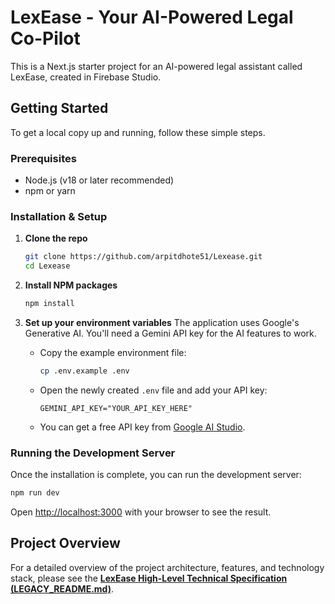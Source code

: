 # LexEase - Your AI-Powered Legal Co-Pilot

This is a Next.js starter project for an AI-powered legal assistant called LexEase, created in Firebase Studio.

## Getting Started

To get a local copy up and running, follow these simple steps.

### Prerequisites

*   Node.js (v18 or later recommended)
*   npm or yarn

### Installation & Setup

1.  **Clone the repo**
    ```sh
    git clone https://github.com/arpitdhote51/Lexease.git
    cd Lexease
    ```

2.  **Install NPM packages**
    ```sh
    npm install
    ```

3.  **Set up your environment variables**
    The application uses Google's Generative AI. You'll need a Gemini API key for the AI features to work.

    *   Copy the example environment file:
        ```sh
        cp .env.example .env
        ```
    *   Open the newly created `.env` file and add your API key:
        ```
        GEMINI_API_KEY="YOUR_API_KEY_HERE"
        ```
    *   You can get a free API key from [Google AI Studio](https://aistudio.google.com/app/apikey).

### Running the Development Server

Once the installation is complete, you can run the development server:

```bash
npm run dev
```

Open [http://localhost:3000](http://localhost:3000) with your browser to see the result.

## Project Overview

For a detailed overview of the project architecture, features, and technology stack, please see the [**LexEase High-Level Technical Specification (LEGACY_README.md)**](./LEGACY_README.md).
